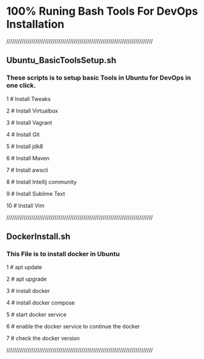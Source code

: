 # 100% Runing Bash Tools For DevOps Installation

////////////////////////////////////////////////////////////////////////////

## Ubuntu_BasicToolsSetup.sh

### These scripts is to setup basic Tools in Ubuntu for DevOps in one click.

1 # Install Tweaks

2 # Install Virtualbox

3 # Install Vagrant

4 # Install Git

5 # Install jdk8

6 # Install Maven

7 # Install awscli

8 # Install Intellij community

9 # Install Sublime Text

10 # Install Vim

////////////////////////////////////////////////////////////////////////////

## DockerInstall.sh

### This File is to install docker in Ubuntu

1 # apt update

2 # apt upgrade

3 # install docker

4 # install docker compose

5 # start docker service

6 # enable the docker service to continue the docker

7 # check the docker version

////////////////////////////////////////////////////////////////////////////

